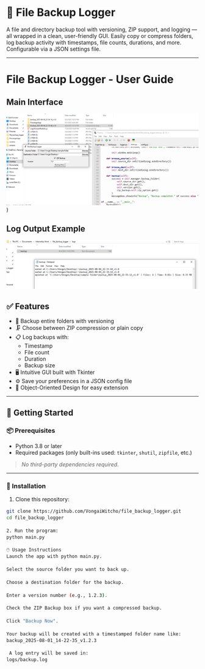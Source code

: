 # 📁 File Backup Logger

A file and directory backup tool with versioning, ZIP support, and logging — all wrapped in a clean, user-friendly GUI. Easily copy or compress folders, log backup activity with timestamps, file counts, durations, and more. Configurable via a JSON settings file.

---
# File Backup Logger - User Guide

## Main Interface

![Main GUI](https://github.com/VongaiWitcho/Programming/blob/main/filelogger.PNG))

## Log Output Example

![Log Output](https://github.com/VongaiWitcho/Programming/blob/main/fileloggerlogs.PNG)


## ✅ Features

- 🔄 Backup entire folders with versioning
- 🗜️ Choose between ZIP compression or plain copy
- 📋 Log backups with:
  - Timestamp
  - File count
  - Duration
  - Backup size
- 🖥️ Intuitive GUI built with Tkinter
- ⚙️ Save your preferences in a JSON config file
- 🧱 Object-Oriented Design for easy extension

---

## 🏁 Getting Started

### 📦 Prerequisites

- Python 3.8 or later
- Required packages (only built-ins used: `tkinter`, `shutil`, `zipfile`, etc.)

> _No third-party dependencies required._

---

### 🚀 Installation

1. Clone this repository:

```bash
git clone https://github.com/VongaiWitcho/file_backup_logger.git
cd file_backup_logger

2. Run the program:
python main.py

🖱️ Usage Instructions
Launch the app with python main.py.

Select the source folder you want to back up.

Choose a destination folder for the backup.

Enter a version number (e.g., 1.2.3).

Check the ZIP Backup box if you want a compressed backup.

Click "Backup Now".

Your backup will be created with a timestamped folder name like:
backup_2025-08-01_14-22-35_v1.2.3

 A log entry will be saved in:
logs/backup.log

